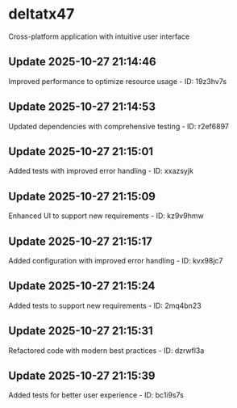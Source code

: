 # deltatx47
Cross-platform application with intuitive user interface

## Update 2025-10-27 21:14:46
Improved performance to optimize resource usage - ID: 19z3hv7s


## Update 2025-10-27 21:14:53
Updated dependencies with comprehensive testing - ID: r2ef6897


## Update 2025-10-27 21:15:01
Added tests with improved error handling - ID: xxazsyjk


## Update 2025-10-27 21:15:09
Enhanced UI to support new requirements - ID: kz9v9hmw


## Update 2025-10-27 21:15:17
Added configuration with improved error handling - ID: kvx98jc7


## Update 2025-10-27 21:15:24
Added tests to support new requirements - ID: 2mq4bn23


## Update 2025-10-27 21:15:31
Refactored code with modern best practices - ID: dzrwfl3a


## Update 2025-10-27 21:15:39
Added tests for better user experience - ID: bc1i9s7s

